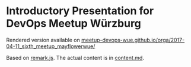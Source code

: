 # Introductory Presentation for DevOps Meetup Würzburg

Rendered version available on [meetup-devops-wue.github.io/orga/2017-04-11_sixth_meetup_mayflowerwue/](http://meetup-devops-wue.github.io/orga/2017-04-11_sixth_meetup_mayflowerwue/)

Based on [remark.js](http://remarkjs.com). The actual content is in [content.md](https://github.com/meetup-devops-wue/orga/blob/master/content.md).
